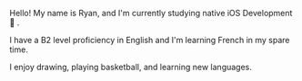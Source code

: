 Hello! My name is Ryan, and I'm currently studying native iOS Development  . 
<div>
I have a B2 level proficiency in English and I'm learning French in my spare time.
<p>I enjoy drawing, playing basketball, and learning new languages.</p>
  </div>
